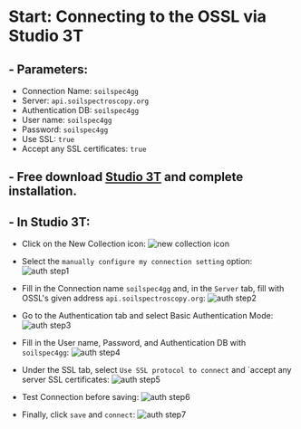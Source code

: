 # Start: Connecting to the OSSL via Studio 3T

## - Parameters:

- Connection Name: `soilspec4gg`
- Server: `api.soilspectroscopy.org`
- Authentication DB: `soilspec4gg`
- User name: `soilspec4gg`
- Password: `soilspec4gg`
- Use SSL: `true`
- Accept any SSL certificates: `true`

## - Free download [Studio 3T](https://robomongo.org/) and complete installation.

## - In Studio 3T:

- Click on the New Collection icon:
  ![new collection icon](images/new_collection.png)

- Select the `manually configure my connection setting` option:
  ![auth step1](images/auth_screen1.png)

- Fill in the Connection name `soilspec4gg` and, in the `Server` tab, fill with OSSL's given address `api.soilspectroscopy.org`:
  ![auth step2](images/auth_screen2.png)

- Go to the Authentication tab and select Basic Authentication Mode:
  ![auth step3](images/auth_screen3.png)

- Fill in the User name, Password, and Authentication DB with `soilspec4gg`:
  ![auth step4](images/auth_screen4.png)

- Under the SSL tab, select `Use SSL protocol to connect` and `accept any server SSL certificates:
  ![auth step5](images/auth_screen5.png)

- Test Connection before saving:
  ![auth step6](images/auth_screen6.png)

- Finally, click `save` and `connect`:
  ![auth step7](images/auth_screen7.png)
